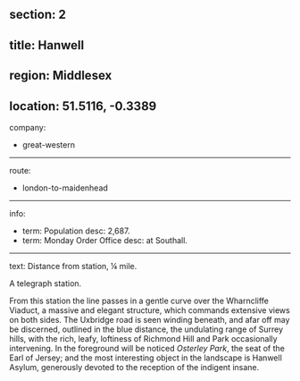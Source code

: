 section: 2
----
title: Hanwell
----
region: Middlesex
----
location: 51.5116, -0.3389
----
company:
- great-western
----
route:
- london-to-maidenhead
----
info:
- term: Population
  desc: 2,687.
- term: Monday Order Office
  desc: at Southall.
----
text: Distance from station, ¼ mile.

A telegraph station.

From this station the line passes in a gentle curve over the Wharncliffe Viaduct, a massive and elegant structure, which commands extensive views on both sides. The Uxbridge road is seen winding beneath, and afar off may be discerned, outlined in the blue distance, the undulating range of Surrey hills, with the rich, leafy, loftiness of Richmond Hill and Park occasionally intervening. In the foreground will be noticed *Osterley Park*, the seat of the Earl of Jersey; and the most interesting object in the landscape is Hanwell Asylum, generously devoted to the reception of the indigent insane.
